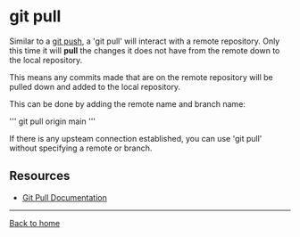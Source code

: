 # git pull

Similar to a [git push](./PUSH.md), a 'git pull' will interact with a remote repository.
Only this time it will **pull** the changes it does not have from the remote down to the local repository.

This means any commits made that are on the remote repository will be pulled down and added to the local repository.

This can be done by adding the remote name and branch name:

'''
git pull origin main
'''

If there is any upsteam connection established, you can use 'git pull' without specifying a remote or branch.

## Resources
- [Git Pull Documentation](https://git-scm.com/docs/git-pull)
---

[Back to home](../README.md)